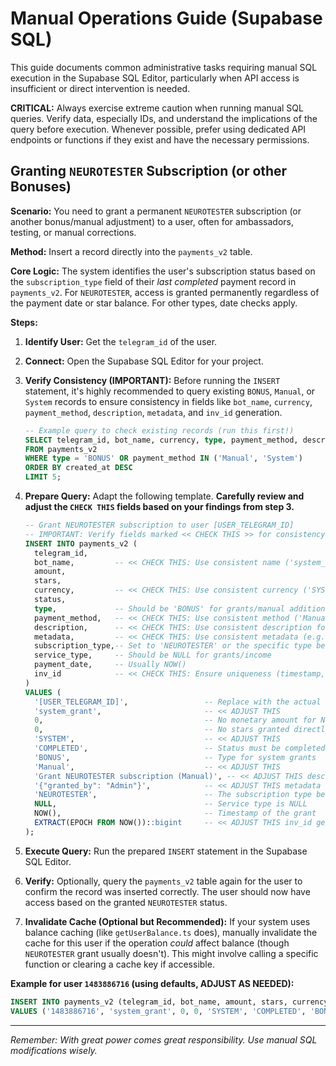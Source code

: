 # Manual Operations Guide (Supabase SQL)

This guide documents common administrative tasks requiring manual SQL execution in the Supabase SQL Editor, particularly when API access is insufficient or direct intervention is needed.

**CRITICAL:** Always exercise extreme caution when running manual SQL queries. Verify data, especially IDs, and understand the implications of the query before execution. Whenever possible, prefer using dedicated API endpoints or functions if they exist and have the necessary permissions.

## Granting `NEUROTESTER` Subscription (or other Bonuses)

**Scenario:** You need to grant a permanent `NEUROTESTER` subscription (or another bonus/manual adjustment) to a user, often for ambassadors, testing, or manual corrections.

**Method:** Insert a record directly into the `payments_v2` table.

**Core Logic:** The system identifies the user's subscription status based on the `subscription_type` field of their *last completed* payment record in `payments_v2`. For `NEUROTESTER`, access is granted permanently regardless of the payment date or star balance. For other types, date checks apply.

**Steps:**

1.  **Identify User:** Get the `telegram_id` of the user.
2.  **Connect:** Open the Supabase SQL Editor for your project.
3.  **Verify Consistency (IMPORTANT):** Before running the `INSERT` statement, it's highly recommended to query existing `BONUS`, `Manual`, or `System` records to ensure consistency in fields like `bot_name`, `currency`, `payment_method`, `description`, `metadata`, and `inv_id` generation.
    ```sql
    -- Example query to check existing records (run this first!)
    SELECT telegram_id, bot_name, currency, type, payment_method, description, metadata, subscription_type, inv_id
    FROM payments_v2
    WHERE type = 'BONUS' OR payment_method IN ('Manual', 'System')
    ORDER BY created_at DESC
    LIMIT 5;
    ```
4.  **Prepare Query:** Adapt the following template. **Carefully review and adjust the `CHECK THIS` fields based on your findings from step 3.**

    ```sql
    -- Grant NEUROTESTER subscription to user [USER_TELEGRAM_ID]
    -- IMPORTANT: Verify fields marked << CHECK THIS >> for consistency before running!
    INSERT INTO payments_v2 (
      telegram_id,
      bot_name,         -- << CHECK THIS: Use consistent name ('system_grant', 'Manual', etc.)
      amount,
      stars,
      currency,         -- << CHECK THIS: Use consistent currency ('SYSTEM', 'RUB', 'STARS'?)
      status,
      type,             -- Should be 'BONUS' for grants/manual additions
      payment_method,   -- << CHECK THIS: Use consistent method ('Manual', 'System'?)
      description,      -- << CHECK THIS: Use consistent description format (e.g., "Grant NEUROTESTER (Ambassador)")
      metadata,         -- << CHECK THIS: Use consistent metadata (e.g., {"granted_by": "YourName/Admin"})
      subscription_type,-- Set to 'NEUROTESTER' or the specific type being granted (text)
      service_type,     -- Should be NULL for grants/income
      payment_date,     -- Usually NOW()
      inv_id            -- << CHECK THIS: Ensure uniqueness (timestamp, sequence, manual ID?)
    )
    VALUES (
      '[USER_TELEGRAM_ID]',                 -- Replace with the actual telegram_id
      'system_grant',                       -- << ADJUST THIS
      0,                                    -- No monetary amount for NEUROTESTER grant
      0,                                    -- No stars granted directly by this record
      'SYSTEM',                             -- << ADJUST THIS
      'COMPLETED',                          -- Status must be completed
      'BONUS',                              -- Type for system grants
      'Manual',                             -- << ADJUST THIS
      'Grant NEUROTESTER subscription (Manual)', -- << ADJUST THIS description
      '{"granted_by": "Admin"}',            -- << ADJUST THIS metadata
      'NEUROTESTER',                        -- The subscription type being granted
      NULL,                                 -- Service type is NULL
      NOW(),                                -- Timestamp of the grant
      EXTRACT(EPOCH FROM NOW())::bigint     -- << ADJUST THIS inv_id generation (provides basic uniqueness)
    );
    ```
5.  **Execute Query:** Run the prepared `INSERT` statement in the Supabase SQL Editor.
6.  **Verify:** Optionally, query the `payments_v2` table again for the user to confirm the record was inserted correctly. The user should now have access based on the granted `NEUROTESTER` status.
7.  **Invalidate Cache (Optional but Recommended):** If your system uses balance caching (like `getUserBalance.ts` does), manually invalidate the cache for this user if the operation *could* affect balance (though `NEUROTESTER` grant usually doesn't). This might involve calling a specific function or clearing a cache key if accessible.

**Example for user `1483886716` (using defaults, ADJUST AS NEEDED):**

```sql
INSERT INTO payments_v2 (telegram_id, bot_name, amount, stars, currency, status, type, payment_method, description, metadata, subscription_type, service_type, payment_date, inv_id)
VALUES ('1483886716', 'system_grant', 0, 0, 'SYSTEM', 'COMPLETED', 'BONUS', 'Manual', 'Grant NEUROTESTER subscription (Manual)', '{"granted_by": "Admin"}', 'NEUROTESTER', NULL, NOW(), EXTRACT(EPOCH FROM NOW())::bigint);
```

---

*Remember: With great power comes great responsibility. Use manual SQL modifications wisely.* 